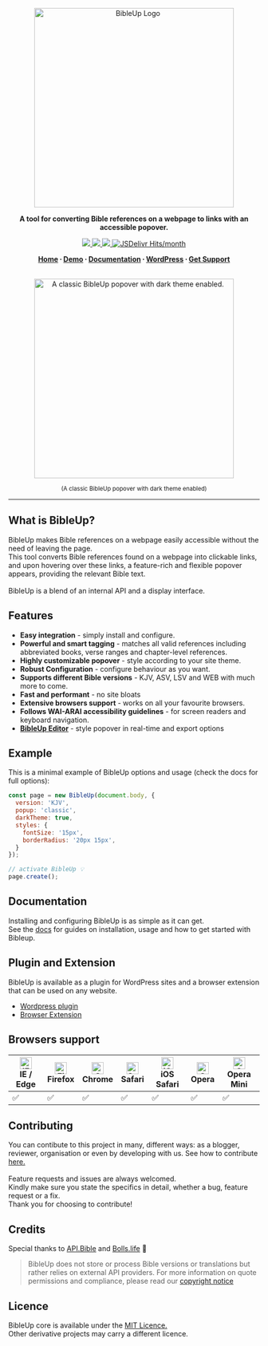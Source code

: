 <p align="center">
  <a href="https://bibleup.netlify.app">
    <img src="https://user-images.githubusercontent.com/67844971/166860855-3735ee35-a269-4863-b5bc-9e046c4b4424.png" alt="BibleUp Logo" width="400" />
  </a>
</p>

<p align="center">
<strong>A tool for converting Bible references on a webpage to links with an accessible popover.</strong>
</p>


<div align="center">
  <a href="https://www.npmjs.com/package/@bibleup/bibleup">
    <img src='https://img.shields.io/npm/v/@bibleup/bibleup?logo=Npm&style=flat-square' />
  </a>
  <a href="">
    <img src='https://img.shields.io/github/v/release/Bibleup/bibleup?include_prereleases&logo=Github&style=flat-square' />
  </a>
  <a href="">
    <img src='https://img.shields.io/github/languages/top/Bibleup/bibleup?logo=typescript&style=flat-square' />
  </a>
  <a href="https://www.jsdelivr.com/package/npm/@bibleup/bibleup"><img src="https://img.shields.io/jsdelivr/npm/hm/@bibleup/bibleup?color=blue&label=JSDelivr%20Hits&logo=jsdelivr&logoColor=yellow&style=flat-square" alt="JSDelivr Hits/month"></a>
</div>

<p align="center">
  <strong>
    <a href="https://bibleup.netlify.app">Home</a> ∙
    <a href="https://bibleup.netlify.app/demo">Demo</a> ∙
    <a href="https://bibleup.netlify.app/docs">Documentation</a> ∙
    <a href="https://wordpress.org/plugins/bibleup/">WordPress</a> ∙
    <a href="https://github.com/Bibleup/bibleup/issues">Get Support</a>
  </strong>
</p>

<br>
<div align="center">
<img alt="A classic BibleUp popover with dark theme enabled." width="400" src="https://lh3.googleusercontent.com/d/1Hacc6-ueJReD-8rXOvHKapkJuBff5tYy" />
<p align="center"><sub>(A classic BibleUp popover with dark theme enabled)</sub></p>
</div>
<hr>

## What is BibleUp?

BibleUp makes Bible references on a webpage easily accessible without the need of leaving the page.<br>
This tool converts Bible references found on a webpage into clickable links, and upon hovering over these links, a feature-rich and flexible popover appears, providing the relevant Bible text.
<br><br>
BibleUp is a blend of an internal API and a display interface.

## Features

- **Easy integration** - simply install and configure.
- **Powerful and smart tagging** - matches all valid references including abbreviated books, verse ranges and chapter-level references.
- **Highly customizable popover** - style according to your site theme.
- **Robust Configuration** - configure behaviour as you want.
- **Supports different Bible versions** - KJV, ASV, LSV and WEB with much more to come.
- **Fast and performant** - no site bloats
- **Extensive browsers support** - works on all your favourite browsers.
- **Follows WAI-ARAI accessibility guidelines** - for screen readers and keyboard navigation.
- [**BibleUp Editor**](https://bibleup.netlify.app/demo/editor) - style popover in real-time and export options

## Example
This is a minimal example of BibleUp options and usage (check the docs for full options):
```js
const page = new BibleUp(document.body, {
  version: 'KJV',
  popup: 'classic',
  darkTheme: true,
  styles: {
    fontSize: '15px',
    borderRadius: '20px 15px',
  }
});

// activate BibleUp 💡
page.create();
```

## Documentation

Installing and configuring BibleUp is as simple as it can get.<br> See the [docs](https://bibleup.netlify.app/docs) for guides on installation, usage and how to get started with Bibleup.

## Plugin and Extension

BibleUp is available as a plugin for WordPress sites and a browser extension that can be used on any website.

-  [Wordpress plugin](https://github.com/bibleup/wordpress)
-  [Browser Extension](https://github.com/bibleup/browser-extension)

## Browsers support

| [<img src="https://raw.githubusercontent.com/alrra/browser-logos/master/src/edge/edge_48x48.png" alt="IE / Edge" width="24px" height="24px" />](http://godban.github.io/browsers-support-badges/)<br/>IE / Edge | [<img src="https://raw.githubusercontent.com/alrra/browser-logos/master/src/firefox/firefox_48x48.png" alt="Firefox" width="24px" height="24px" />](http://godban.github.io/browsers-support-badges/)<br/>Firefox | [<img src="https://raw.githubusercontent.com/alrra/browser-logos/master/src/chrome/chrome_48x48.png" alt="Chrome" width="24px" height="24px" />](http://godban.github.io/browsers-support-badges/)<br/>Chrome | [<img src="https://raw.githubusercontent.com/alrra/browser-logos/master/src/safari/safari_48x48.png" alt="Safari" width="24px" height="24px" />](http://godban.github.io/browsers-support-badges/)<br/>Safari | [<img src="https://raw.githubusercontent.com/alrra/browser-logos/master/src/safari-ios/safari-ios_48x48.png" alt="iOS Safari" width="24px" height="24px" />](http://godban.github.io/browsers-support-badges/)<br/>iOS Safari | [<img src="https://raw.githubusercontent.com/alrra/browser-logos/master/src/opera/opera_48x48.png" alt="Opera" width="24px" height="24px" />](http://godban.github.io/browsers-support-badges/)<br/>Opera | [<img src="https://raw.githubusercontent.com/alrra/browser-logos/master/src/opera-mini/opera-mini_48x48.png" alt="Opera Mini" width="24px" height="24px" />](http://godban.github.io/browsers-support-badges/)<br/>Opera Mini |
| --------- | --------- | --------- | --------- | --------- | --------- | --------- |
| ✅ | ✅ | ✅ | ✅ | ✅ | ✅ | ✅


## Contributing

You can contibute to this project in many, different ways: as a blogger, reviewer, organisation or even by developing with us. See how to contribute [here.](https://bibleup.netlify.app/docs/guide)<br><br>
Feature requests and issues are always welcomed.<br>
Kindly make sure you state the specifics in detail, whether a bug, feature request or a fix.<br>
Thank you for choosing to contribute!

## Credits

Special thanks to [API.Bible](https://scripture.api.bible) and [Bolls.life](https://bolls.life/) 🙏

> BibleUp does not store or process Bible versions or translations but rather relies on external API providers. For more information on quote permissions and compliance, please read our [copyright notice]()

## Licence

BibleUp core is available under the [MIT Licence.](https://github.com/Bibleup/bibleup/blob/main/LICENSE)<br>Other derivative projects may carry a different licence.
